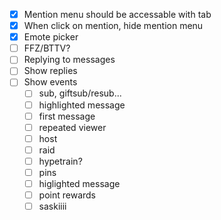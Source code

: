 -   [x] Mention menu should be accessable with tab
-   [x] When click on mention, hide mention menu
-   [x] Emote picker
-   [ ] FFZ/BTTV?
-   [ ] Replying to messages
-   [ ] Show replies
-   [ ] Show events
    -   [ ] sub, giftsub/resub...
    -   [ ] highlighted message
    -   [ ] first message
    -   [ ] repeated viewer
    -   [ ] host
    -   [ ] raid
    -   [ ] hypetrain?
    -   [ ] pins
    -   [ ] higlighted message
    -   [ ] point rewards
    -   [ ] saskiiii
